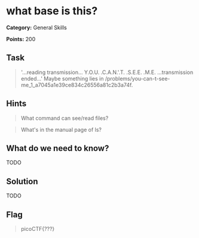 # what base is this?

**Category:** General Skills

**Points:** 200

## Task

> '...reading transmission... Y.O.U. .C.A.N.'.T. .S.E.E. .M.E. ...transmission ended...' Maybe something lies in /problems/you-can-t-see-me_1_a7045a1e39ce834c26556a81c2b3a74f. 


## Hints

> What command can see/read files?

> What's in the manual page of ls?


## What do we need to know?

TODO

## Solution

TODO

## Flag

> picoCTF{???}

 